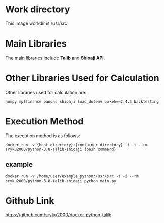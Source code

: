 # Work directory
This image workdir is /usr/src

# Main Libraries
The main libraries include **Talib** and **Shioaji API**.

# Other Libraries Used for Calculation
Other libraries used for calculation are:
```
numpy mplfinance pandas shioaji load_dotenv bokeh==2.4.3 backtesting
```
# Execution Method
The execution method is as follows:
```
docker run -v {host directory}:{container directory} -t -i --rm sryku2000/python-3.8-talib-shioaji {bash command}
```
## example
```
docker run -v /home/user/example_python:/usr/src -t -i --rm sryku2000/python-3.8-talib-shioaji python main.py
```

# Github Link
https://github.com/sryku2000/docker-python-talib
